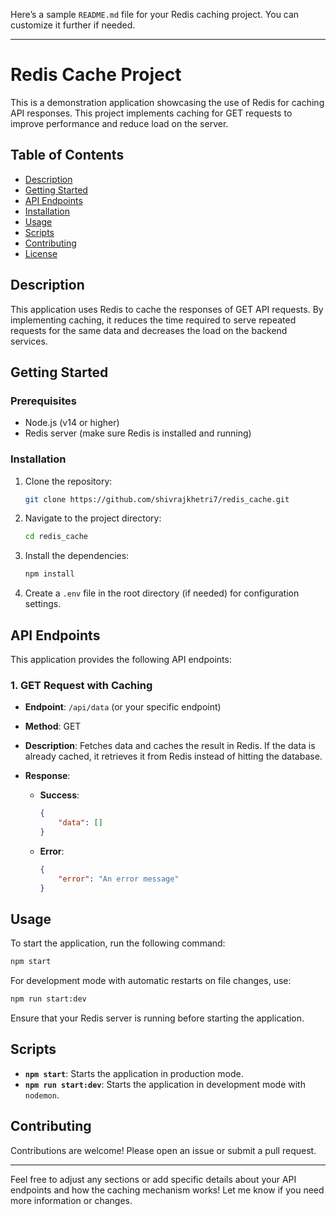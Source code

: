 Here’s a sample `README.md` file for your Redis caching project. You can customize it further if needed.

---

# Redis Cache Project

This is a demonstration application showcasing the use of Redis for caching API responses. This project implements caching for GET requests to improve performance and reduce load on the server.

## Table of Contents

- [Description](#description)
- [Getting Started](#getting-started)
- [API Endpoints](#api-endpoints)
- [Installation](#installation)
- [Usage](#usage)
- [Scripts](#scripts)
- [Contributing](#contributing)
- [License](#license)

## Description

This application uses Redis to cache the responses of GET API requests. By implementing caching, it reduces the time required to serve repeated requests for the same data and decreases the load on the backend services.

## Getting Started

### Prerequisites

- Node.js (v14 or higher)
- Redis server (make sure Redis is installed and running)

### Installation

1. Clone the repository:

   ```bash
   git clone https://github.com/shivrajkhetri7/redis_cache.git
   ```

2. Navigate to the project directory:

   ```bash
   cd redis_cache
   ```

3. Install the dependencies:

   ```bash
   npm install
   ```

4. Create a `.env` file in the root directory (if needed) for configuration settings.

## API Endpoints

This application provides the following API endpoints:

### 1. GET Request with Caching

- **Endpoint**: `/api/data` (or your specific endpoint)
- **Method**: GET

- **Description**: Fetches data and caches the result in Redis. If the data is already cached, it retrieves it from Redis instead of hitting the database.

- **Response**:
  - **Success**:

    ```json
    {
        "data": []
    }
    ```

  - **Error**:

    ```json
    {
        "error": "An error message"
    }
    ```

## Usage

To start the application, run the following command:

```bash
npm start
```

For development mode with automatic restarts on file changes, use:

```bash
npm run start:dev
```

Ensure that your Redis server is running before starting the application.

## Scripts

- **`npm start`**: Starts the application in production mode.
- **`npm run start:dev`**: Starts the application in development mode with `nodemon`.

## Contributing

Contributions are welcome! Please open an issue or submit a pull request.

---

Feel free to adjust any sections or add specific details about your API endpoints and how the caching mechanism works! Let me know if you need more information or changes.